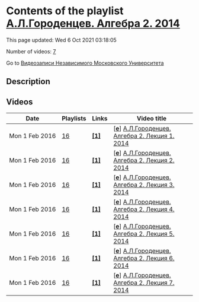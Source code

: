# Contents of the playlist [А.Л.Городенцев. Алгебра 2. 2014](https://www.youtube.com/playlist?list=PLp9ABVh6_x4FHYc_7wvkJy-djuu63kt0I)

This page updated: Wed 6 Oct 2021 03:18:05

Number of videos: [7](#videos)

Go to [Видеозаписи Независимого Московского Университета](../README.md)

## Description



## Videos

|Date|Playlists|Links|Video title|
|---|---|---|---|
| Mon&nbsp;1&nbsp;Feb&nbsp;2016 | [16](../playlists/16 "А.Л.Городенцев. Алгебра 2. 2014") | [**[1]**](http://ium.mccme.ru/s14/algebra2.html) | [[**e**](https://studio.youtube.com/video/H2t42RMTbGQ/edit "Edit")] [А.Л.Городенцев. Алгебра 2. Лекция 1. 2014](https://www.youtube.com/watch?v=H2t42RMTbGQ&list=PLp9ABVh6_x4FHYc_7wvkJy-djuu63kt0I "Алгебра -2. Лекция  1.&#013;Независимый Московский Университет &#013;Москва, Большой Власьевский пер., 11, 401, 12 февраля 2014, 17:30&#013;Подробнее о курсе: http://ium.mccme.ru/s14/algebra2.html") |
| Mon&nbsp;1&nbsp;Feb&nbsp;2016 | [16](../playlists/16 "А.Л.Городенцев. Алгебра 2. 2014") | [**[1]**](http://ium.mccme.ru/s14/algebra2.html) | [[**e**](https://studio.youtube.com/video/zybYX5APTkg/edit "Edit")] [А.Л.Городенцев. Алгебра 2. Лекция 2. 2014](https://www.youtube.com/watch?v=zybYX5APTkg&list=PLp9ABVh6_x4FHYc_7wvkJy-djuu63kt0I "Алгебра -2. Лекция  2.&#013;Независимый Московский Университет &#013;Москва, Большой Власьевский пер., 11, 401, 19 февраля 2014, 17:30&#013;Подробнее о курсе: http://ium.mccme.ru/s14/algebra2.html") |
| Mon&nbsp;1&nbsp;Feb&nbsp;2016 | [16](../playlists/16 "А.Л.Городенцев. Алгебра 2. 2014") | [**[1]**](http://ium.mccme.ru/s14/algebra2.html) | [[**e**](https://studio.youtube.com/video/tS2EsI3ORns/edit "Edit")] [А.Л.Городенцев. Алгебра 2. Лекция 3. 2014](https://www.youtube.com/watch?v=tS2EsI3ORns&list=PLp9ABVh6_x4FHYc_7wvkJy-djuu63kt0I "Алгебра -2. Лекция  3.&#013;Независимый Московский Университет &#013;Москва, Большой Власьевский пер., 11, 401, 26 февраля 2014, 17:30&#013;Подробнее о курсе: http://ium.mccme.ru/s14/algebra2.html") |
| Mon&nbsp;1&nbsp;Feb&nbsp;2016 | [16](../playlists/16 "А.Л.Городенцев. Алгебра 2. 2014") | [**[1]**](http://ium.mccme.ru/s14/algebra2.html) | [[**e**](https://studio.youtube.com/video/iN18C4wtb7g/edit "Edit")] [А.Л.Городенцев. Алгебра 2. Лекция 4. 2014](https://www.youtube.com/watch?v=iN18C4wtb7g&list=PLp9ABVh6_x4FHYc_7wvkJy-djuu63kt0I "Алгебра -2. Лекция  4.&#013;Независимый Московский Университет &#013;Москва, Большой Власьевский пер., 11, 401, 5 марта 2014, 17:30&#013;Подробнее о курсе: http://ium.mccme.ru/s14/algebra2.html") |
| Mon&nbsp;1&nbsp;Feb&nbsp;2016 | [16](../playlists/16 "А.Л.Городенцев. Алгебра 2. 2014") | [**[1]**](http://ium.mccme.ru/s14/algebra2.html) | [[**e**](https://studio.youtube.com/video/bdyc2u-589Y/edit "Edit")] [А.Л.Городенцев. Алгебра 2. Лекция 5. 2014](https://www.youtube.com/watch?v=bdyc2u-589Y&list=PLp9ABVh6_x4FHYc_7wvkJy-djuu63kt0I "Алгебра -2. Лекция  5.&#013;Независимый Московский Университет &#013;Москва, Большой Власьевский пер., 11, 401, 12 марта 2014, 17:30&#013;Подробнее о курсе: http://ium.mccme.ru/s14/algebra2.html") |
| Mon&nbsp;1&nbsp;Feb&nbsp;2016 | [16](../playlists/16 "А.Л.Городенцев. Алгебра 2. 2014") | [**[1]**](http://ium.mccme.ru/s14/algebra2.html) | [[**e**](https://studio.youtube.com/video/BWSG6jI4wlc/edit "Edit")] [А.Л.Городенцев. Алгебра 2. Лекция 6. 2014](https://www.youtube.com/watch?v=BWSG6jI4wlc&list=PLp9ABVh6_x4FHYc_7wvkJy-djuu63kt0I "Алгебра -2. Лекция  6.&#013;Независимый Московский Университет &#013;Москва, Большой Власьевский пер., 11, 401, 19 марта 2014, 17:30&#013;Подробнее о курсе: http://ium.mccme.ru/s14/algebra2.html") |
| Mon&nbsp;1&nbsp;Feb&nbsp;2016 | [16](../playlists/16 "А.Л.Городенцев. Алгебра 2. 2014") | [**[1]**](http://ium.mccme.ru/s14/algebra2.html) | [[**e**](https://studio.youtube.com/video/t6_-XvV7I8I/edit "Edit")] [А.Л.Городенцев. Алгебра 2. Лекция 7. 2014](https://www.youtube.com/watch?v=t6_-XvV7I8I&list=PLp9ABVh6_x4FHYc_7wvkJy-djuu63kt0I "Алгебра -2. Лекция  7.&#013;Независимый Московский Университет &#013;Москва, Большой Власьевский пер., 11, 401, 26 марта 2014, 17:30&#013;Подробнее о курсе: http://ium.mccme.ru/s14/algebra2.html") |
